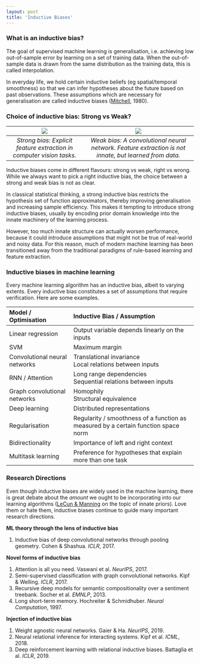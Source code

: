 ```yaml
---
layout: post
title: 'Inductive Biases'
---
```

### What is an inductive bias?
The goal of supervised machine learning is generalisation, i.e. achieving low out-of-sample error by learning on a set of training data. When the out-of-sample data is drawn from the same distribution as the training data, this is called interpolation. 

In everyday life, we hold certain inductive beliefs (eg spatial/temporal smoothness) so that we can infer hypotheses about the future based on past observations. These assumptions which are necessary for generalisation are called inductive biases ([Mitchell](https://www.cs.cmu.edu/~tom/pubs/NeedForBias_1980.pdf), 1980).

### Choice of inductive bias: Strong vs Weak?

| <center><img src="{{ site.baseurl }}/public/inductive/strong.png"></center> | <center><img src="{{ site.baseurl }}/public/inductive/weak.png"></center> |
|     :---:      |     :---:      |
|     *Strong bias: Explicit feature extraction in computer vision tasks.*     |     *Weak bias: A convolutional neural network. Feature extraction is not innate, but learned from data.*     |

Inductive biases come in different flavours: strong vs weak, right vs wrong. While we always want to pick a right inductive bias, the choice between a strong and weak bias is not as clear. 

In classical statistical thinking, a strong inductive bias restricts the hypothesis set of function approximators, thereby improving generalisation and increasing sample efficiency. This makes it tempting to introduce strong inductive biases, usually by encoding prior domain knowledge into the innate machinery of the learning process. 

However, too much innate structure can actually worsen performance, because it could introduce assumptions that might not be true of real-world and noisy data. For this reason, much of modern machine learning has been transitioned away from the traditional paradigms of rule-based learning and feature extraction.

### Inductive biases in machine learning
Every machine learning algorithm has an inductive bias, albeit to varying extents. Every inductive bias constitutes a set of assumptions that require verification. Here are some examples. 

| Model / Optimisation | Inductive Bias / Assumption |
| :--- | :--- |
| Linear regression | Output variable depends linearly on the inputs |
| SVM | Maximum margin |
| Convolutional neural networks | Translational invariance <br>Local relations between inputs |
| RNN / Attention | Long range dependencies <br>Sequential relations between inputs |
| Graph convolutional networks | Homophily <br>Structural equivalence |
| Deep learning | Distributed representations |
| Regularisation | Regularity / smoothness of a function as measured by a certain function space norm |
| Bidirectionality | Importance of left and right context |
| Multitask learning | Preference for hypotheses that explain more than one task |

### Research Directions
Even though inductive biases are widely used in the machine learning, there is great debate about the *amount* we ought to be incorporating into our learning algorithms ([LeCun & Manning](https://www.youtube.com/watch?v=fKk9KhGRBdI) on the topic of innate priors). Love them or hate them, inductive biases continue to guide many important research directions.

**ML theory through the lens of inductive bias** <br>
1. Inductive bias of deep convolutional networks through pooling geometry. Cohen & Shashua. *ICLR*, 2017.

**Novel forms of inductive bias** <br>
1. Attention is all you need. Vaswani et al. *NeurIPS*, 2017. 
2. Semi-supervised classification with graph convolutional networks. Kipf & Welling. *ICLR*, 2017. 
3. Recursive deep models for semantic compositionality over a sentiment treebank. Socher et al. *EMNLP*, 2013. 
4. Long short-term memory. Hochreiter & Schmidhuber. *Neural Computation*, 1997.  

**Injection of inductive bias** <br>
1. Weight agnostic neural networks. Gaier & Ha. *NeurIPS*, 2019.
2. Neural relational inference for interacting systems. Kipf et al. *ICML*, 2018.
3. Deep reinforcement learning with relational inductive biases. Battaglia et al. *ICLR*, 2019.
